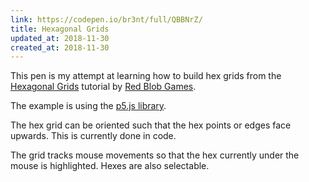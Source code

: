 ```yaml
---
link: https://codepen.io/br3nt/full/QBBNrZ/
title: Hexagonal Grids
updated_at: 2018-11-30
created_at: 2018-11-30
---
```


This pen is my attempt at learning how to build hex grids from the [Hexagonal Grids](https://www.redblobgames.com/grids/hexagons/) tutorial by [Red Blob Games](https://www.redblobgames.com).

The example is using the [p5.js library](https://p5js.org/).

The hex grid can be oriented such that the hex points or edges face upwards.  This is currently done in code.

The grid tracks mouse movements so that the hex currently under the mouse is highlighted.
Hexes are also selectable.
